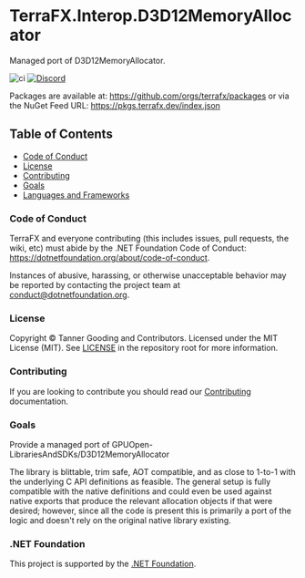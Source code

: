 # TerraFX.Interop.D3D12MemoryAllocator

Managed port of D3D12MemoryAllocator.

![ci](https://github.com/terrafx/terrafx.interop.d3d12memoryallocator/actions/workflows/ci.yml/badge.svg?branch=main&event=push)
[![Discord](https://img.shields.io/discord/593547387457372212.svg?label=Discord&style=plastic)](https://discord.terrafx.dev/)

Packages are available at: https://github.com/orgs/terrafx/packages or via the NuGet Feed URL: https://pkgs.terrafx.dev/index.json

## Table of Contents

* [Code of Conduct](#code-of-conduct)
* [License](#license)
* [Contributing](#contributing)
* [Goals](#goals)
* [Languages and Frameworks](#languages-and-frameworks)

### Code of Conduct

TerraFX and everyone contributing (this includes issues, pull requests, the
wiki, etc) must abide by the .NET Foundation Code of Conduct:
https://dotnetfoundation.org/about/code-of-conduct.

Instances of abusive, harassing, or otherwise unacceptable behavior may be
reported by contacting the project team at conduct@dotnetfoundation.org.

### License

Copyright © Tanner Gooding and Contributors. Licensed under the MIT License
(MIT). See [LICENSE](https://github.com/terrafx/terrafx.interop.d3d12memoryallocator/blob/main/LICENSE.md) in the repository root for more information.

### Contributing

If you are looking to contribute you should read our
[Contributing](https://github.com/terrafx/terrafx.interop.d3d12memoryallocator/blob/main/docs/CONTRIBUTING.md) documentation.

### Goals

Provide a managed port of GPUOpen-LibrariesAndSDKs/D3D12MemoryAllocator

The library is  blittable, trim safe, AOT compatible, and as close to 1-to-1 with the underlying C API definitions as feasible. The general setup is fully compatible with the native definitions and could even be used against native exports that produce the relevant allocation objects if that were desired; however, since all the code is present this is primarily a port of the logic and doesn't rely on the original native library existing.

### .NET Foundation

This project is supported by the [.NET Foundation](https://dotnetfoundation.org).
